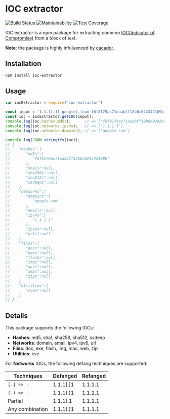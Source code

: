 # IOC extractor

[![Build Status](https://travis-ci.org/ninoseki/ioc-extractor.svg?branch=master)](https://travis-ci.org/ninoseki/ioc-extractor)
[![Maintainability](https://api.codeclimate.com/v1/badges/d1e7e771f4b12e6415d1/maintainability)](https://codeclimate.com/github/ninoseki/ioc-extractor/maintainability)
[![Test Coverage](https://api.codeclimate.com/v1/badges/d1e7e771f4b12e6415d1/test_coverage)](https://codeclimate.com/github/ninoseki/ioc-extractor/test_coverage)

IOC extractor is a npm package for extracting common [IOC(Indicator of Compromise)](https://en.wikipedia.org/wiki/Indicator_of_compromise) from a block of text.

**Note**: the package is highly infuluenced by [cacador](https://github.com/sroberts/cacador).

## Installation

```sh
npm install ioc-extractor
```

## Usage

```ts
var iocExtractor = require("ioc-extractor")

const input = '1.1.1[.]1 google(.)com f6f8179ac71eaabff12b8c024342109b';
const ioc = iocExtractor.getIOC(input);
console.log(ioc.hashes.md5s);      // => ['f6f8179ac71eaabff12b8c024342109b']
console.log(ioc.networks.ipv4s);   // => ['1.1.1.1']
console.log(ioc.networks.domains); // => ['google.com']

console.log(JSON.stringify(ioc));
// {
//    "hashes":{
//       "md5s":[
//          "f6f8179ac71eaabff12b8c024342109b"
//       ],
//       "sha1s":null,
//       "sha256s":null,
//       "sha512s":null,
//       "ssdeeps":null
//    },
//    "networks":{
//       "domains":[
//          "google.com"
//       ],
//       "emails":null,
//       "ipv4s":[
//          "1.1.1.1"
//       ],
//       "ipv6s":null,
//       "urls":null
//    },
//    "files":{
//       "docs":null,
//       "exes":null,
//       "flashs":null,
//       "imgs":null,
//       "macs":null,
//       "webs":null,
//       "zips":null
//    },
//    "utilities":{
//       "cves":null
//    }
// }
```

## Details

This package supports the following IOCs:

- **Hashes**: md5, sha1, sha256, sha512, ssdeep
- **Networks**: domain, email, ipv4, ipv6, url
- **Files**: doc, exe, flash, img, mac, web, zip
- **Utilities**: cve

For **Networks** IOCs, the following defang techniques are supported:

|Techniques|Defanged|Refanged|
|---|---|---|
|`[.] => .`|1.1.1[.]1|1.1.1.1|
|`(.) => .`|1.1.1(.)1|1.1.1.1|
|Partial|1.1.1[.1|1.1.1.1|
|Any combination|1.1.1[.)1|1.1.1.1|
